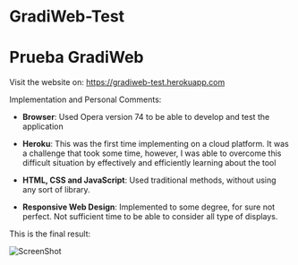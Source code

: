 # GradiWeb-Test

# Prueba GradiWeb

Visit the website on: https://gradiweb-test.herokuapp.com

Implementation and Personal Comments: 

- **Browser**: Used Opera version 74 to be able to develop and test the application

- **Heroku**: This was the first time implementing on a cloud platform. It was a challenge that took some time, however, I was able to overcome this difficult situation by effectively and efficiently learning about the tool

- **HTML, CSS and JavaScript**: Used traditional methods, without using any sort of library.

- **Responsive Web Design**: Implemented to some degree, for sure not perfect. Not sufficient time to be able to consider all type of displays. 

This is the final result:

![ScreenShot](https://raw.github.com/JCR21598/GradiWeb-Test/main/Final.PNG)
